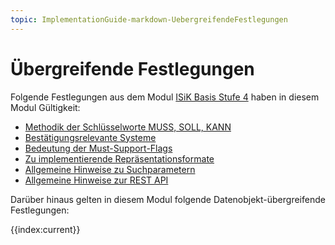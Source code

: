 ```yaml
---
topic: ImplementationGuide-markdown-UebergreifendeFestlegungen
---
```

# Übergreifende Festlegungen

Folgende Festlegungen aus dem Modul [ISiK Basis Stufe 4](https://simplifier.net/guide/isik-basis-v4/ImplementationGuide-markdown-Einfuehrung?version=current) haben in diesem Modul Gültigkeit: 
* [Methodik der Schlüsselworte MUSS, SOLL, KANN](https://simplifier.net/guide/isik-basis-v4/markdown-UebergreifendeFestlegungen-UebergreifendeFestlegungen_Methodik?version=current)
* [Bestätigungsrelevante Systeme](https://simplifier.net/guide/isik-basis-v4/UebergreifendeFestlegungen_BestaetigungsrelevanteSysteme?version=current)
* [Bedeutung der Must-Support-Flags](https://simplifier.net/guide/isik-basis-v4/UebergreifendeFestlegungen-UebergreifendeFestlegungen_Must-Support-Flags?version=current)
* [Zu implementierende Repräsentationsformate](https://simplifier.net/guide/isik-basis-v4/UebergreifendeFestlegungen_Repraesentationsformate?version=current)
* [Allgemeine Hinweise zu Suchparametern](https://simplifier.net/guide/isik-basis-v4/UebergreifendeFestlegungen-UebergreifendeFestlegungen_Suchparameter?version=current)
* [Allgemeine Hinweise zur REST API](https://simplifier.net/guide/isik-basis-v4/markdown-UebergreifendeFestlegungen-UebergreifendeFestlegungen_Rest?version=current)

Darüber hinaus gelten in diesem Modul folgende Datenobjekt-übergreifende Festlegungen:

{{index:current}}

